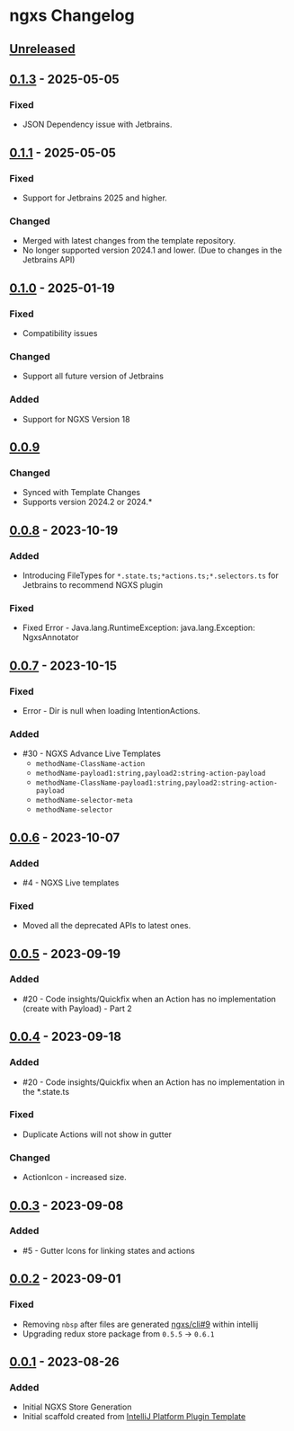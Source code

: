<!-- Keep a Changelog guide -> https://keepachangelog.com -->

# ngxs Changelog

## [Unreleased]

## [0.1.3] - 2025-05-05

### Fixed

- JSON Dependency issue with Jetbrains.

## [0.1.1] - 2025-05-05

### Fixed

- Support for Jetbrains 2025 and higher.

### Changed

- Merged with latest changes from the template repository.
- No longer supported version 2024.1 and lower. (Due to changes in the Jetbrains API)

## [0.1.0] - 2025-01-19

### Fixed

- Compatibility issues

### Changed

- Support all future version of Jetbrains

### Added

- Support for NGXS Version 18

## [0.0.9]

### Changed

- Synced with Template Changes
- Supports version 2024.2 or 2024.*

## [0.0.8] - 2023-10-19

### Added

- Introducing FileTypes for `*.state.ts;*actions.ts;*.selectors.ts` for Jetbrains to recommend NGXS plugin

### Fixed

- Fixed Error - Java.lang.RuntimeException: java.lang.Exception: NgxsAnnotator

## [0.0.7] - 2023-10-15

### Fixed

- Error - Dir is null when loading IntentionActions.

### Added

- #30 - NGXS Advance Live Templates 
  - `methodName-ClassName-action`
  - `methodName-payload1:string,payload2:string-action-payload`
  - `methodName-ClassName-payload1:string,payload2:string-action-payload`
  - `methodName-selector-meta`
  - `methodName-selector`

## [0.0.6] - 2023-10-07

### Added

- #4 - NGXS Live templates 

### Fixed

- Moved all the deprecated APIs to latest ones.

## [0.0.5] - 2023-09-19

### Added

- #20 - Code insights/Quickfix when an Action has no implementation (create with Payload) - Part 2

## [0.0.4] - 2023-09-18

### Added

- #20 - Code insights/Quickfix when an Action has no implementation in the *.state.ts

### Fixed

- Duplicate Actions will not show in gutter

### Changed

- ActionIcon - increased size.

## [0.0.3] - 2023-09-08

### Added

- #5 - Gutter Icons for linking states and actions

## [0.0.2] - 2023-09-01

### Fixed

- Removing `nbsp` after files are generated [ngxs/cli#9](https://github.com/ngxs/cli/issues/9) within intellij
- Upgrading redux store package from `0.5.5` -> `0.6.1`

## [0.0.1] - 2023-08-26

### Added

- Initial NGXS Store Generation
- Initial scaffold created from [IntelliJ Platform Plugin Template](https://github.com/JetBrains/intellij-platform-plugin-template)

[Unreleased]: https://github.com/dinbtechit/ngxs/compare/v0.1.3...HEAD
[0.1.3]: https://github.com/dinbtechit/ngxs/compare/v0.1.1...v0.1.3
[0.1.2]: https://github.com/dinbtechit/ngxs/compare/v0.1.1...v0.1.2
[0.1.1]: https://github.com/dinbtechit/ngxs/compare/v0.1.0...v0.1.1
[0.1.0]: https://github.com/dinbtechit/ngxs/compare/v0.0.9...v0.1.0
[0.0.9]: https://github.com/dinbtechit/ngxs/compare/v0.0.8...v0.0.9
[0.0.8]: https://github.com/dinbtechit/ngxs/compare/v0.0.7...v0.0.8
[0.0.7]: https://github.com/dinbtechit/ngxs/compare/v0.0.6...v0.0.7
[0.0.6]: https://github.com/dinbtechit/ngxs/compare/v0.0.5...v0.0.6
[0.0.5]: https://github.com/dinbtechit/ngxs/compare/v0.0.4...v0.0.5
[0.0.4]: https://github.com/dinbtechit/ngxs/compare/v0.0.3...v0.0.4
[0.0.3]: https://github.com/dinbtechit/ngxs/compare/v0.0.2...v0.0.3
[0.0.2]: https://github.com/dinbtechit/ngxs/compare/v0.0.1...v0.0.2
[0.0.1]: https://github.com/dinbtechit/ngxs/commits/v0.0.1
